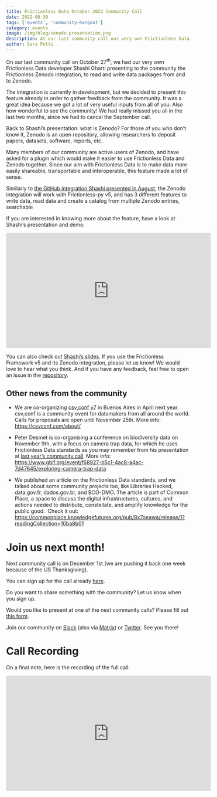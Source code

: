 ```yaml
---
title: Frictionless Data October 2022 Community Call 
date: 2022-08-30
tags: ['events', 'community-hangout']
category: events
image: /img/blog/zenodo-presentation.png
description: At our last community call our very own Frictionless Data developer Shashi Gharti presented to the community the new Frictionless Zenodo integration...
author: Sara Petti
---
```

On our last community call on October 27<sup>th</sup>, we had our very own Frictionless Data developer Shashi Gharti presenting to the community the Frictionless Zenodo integration, to read and write data packages from and to Zenodo. 

The integration is currently in development, but we decided to present this feature already in order to gather feedback from the community. It was a great idea because we got a lot of very useful inputs from all of you. Also how wonderful to see the community! We had really missed you all in the last two months, since we had to cancel the September call.

Back to Shashi’s presentation: what is Zenodo? For those of you who don’t know it, Zenodo is an open repository, allowing researchers to deposit papers, datasets, software, reports, etc.

Many members of our community are active users of Zenodo, and have asked for a plugin which would make it easier to use Frictionless Data and Zenodo together. Since our aim with Frictionless Data is to make data more easily shareable, transportable and interoperable, this feature made a lot of sense. 

Similarly to [the GitHub integration Shashi presented in August](https://frictionlessdata.io/blog/2022/08/30/community-call-github-integration/), the Zenodo integration will work with Frictionless-py v5, and has 3 different features to write data, read data and create a catalog from multiple Zenodo entries, searchable

If you are interested in knowing more about the feature, have a look at Shashi’s presentation and demo: 

<iframe width="560" height="315" src="https://www.youtube.com/embed/KdblvfqIX7o" title="YouTube video player" frameborder="0" allow="accelerometer; autoplay; clipboard-write; encrypted-media; gyroscope; picture-in-picture" allowfullscreen></iframe>

You can also check out [Shashi’s slides](https://docs.google.com/presentation/d/1dMvHCR9yE4BewzpQBaW4osKg--aQR7JX6fex0T17YYA/edit?usp=sharing). If you use the Frictionless Framework v5 and its Zenodo integration, please let us know! We would love to hear what you think. And if you have any feedback, feel free to open an issue in the [repository](https://github.com/frictionlessdata/framework).

## Other news from the community
* We are co-organizing [csv,conf v7](https://csvconf.com/) in Buenos Aires in April next year. csv,conf is a community event for datamakers from all around the world. Calls for proposals are open until November 25th. More info: https://csvconf.com/about/ 

* Peter Desmet is co-organising a conference on biodiversity data on November 9th, with a focus on camera trap data, for which he uses Frictionless Data standards as you may remember from his presentation at [last year’s community call](https://frictionlessdata.io/blog/2021/11/23/november-community-call/). More info: https://www.gbif.org/event/f68927-b5c1-4ac8-a4ac-7d47645/exploring-camera-trap-data

* We published an article on the Frictionless Data standards, and we talked about some community projects too, like Libraries Hacked, data.gov.fr, dados.gov.br, and BCO-DMO. The article is part of Common Place, a space to discuss the digital infrastructures, cultures, and actions needed to distribute, constellate, and amplify knowledge for the public good. ​ Check it out: https://commonplace.knowledgefutures.org/pub/8x7oeawa/release/1?readingCollection=10ba8b01   

# Join us next month!
Next community call is on December 1st (we are pushing it back one week because of the US Thanksgiving).

You can sign up for the call already [here](https://docs.google.com/forms/d/e/1FAIpQLSeuNCopxXauMkrWvF6VHqOyHMcy54SfNDOseVXfWRQZWkvqjQ/viewform?usp=sf_link).

Do you want to share something with the community? Let us know when you sign up. 

Would you like to present at one of the next community calls? Please fill out [this form](https://forms.gle/AWpbxyiGESNSUFK2A).

Join our community on [Slack](https://join.slack.com/t/frictionlessdata/shared_invite/zt-17kpbffnm-tRfDW_wJgOw8tJVLvZTrBg) (also via [Matrix](https://matrix.to/#/#frictionlessdata:matrix.okfn.org)) or [Twitter](https://twitter.com/frictionlessd8a). See you there!

# Call Recording
On a final note, here is the recording of the full call:

<iframe width="560" height="315" src="https://www.youtube.com/embed/woEiTllLp7A" title="YouTube video player" frameborder="0" allow="accelerometer; autoplay; clipboard-write; encrypted-media; gyroscope; picture-in-picture" allowfullscreen></iframe>

